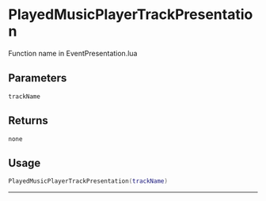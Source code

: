 # PlayedMusicPlayerTrackPresentation
Function name in EventPresentation.lua
## Parameters
`trackName`
## Returns
`none`
## Usage
```lua
PlayedMusicPlayerTrackPresentation(trackName)
```
---
